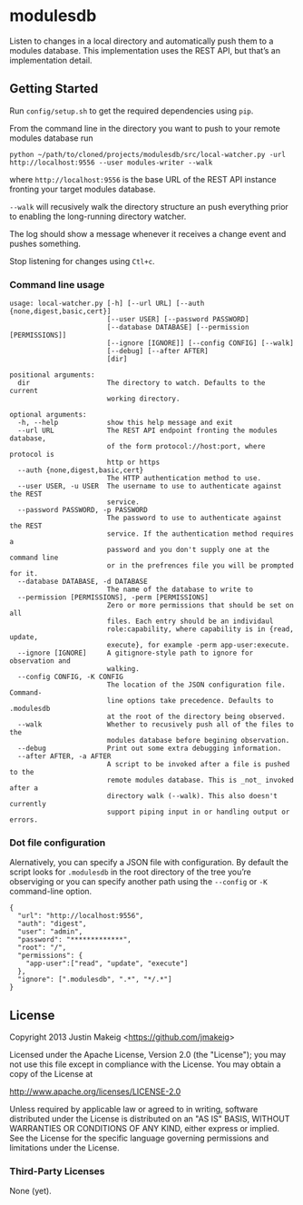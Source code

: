 # modulesdb

Listen to changes in a local directory and automatically push them to a modules database. This implementation uses the REST API, but that’s an implementation detail.

## Getting Started 

Run ```config/setup.sh``` to get the required dependencies using ```pip```. 

From the command line in the directory you want to push to your remote modules database run

```python ~/path/to/cloned/projects/modulesdb/src/local-watcher.py -url http://localhost:9556 --user modules-writer --walk```

where ```http://localhost:9556``` is the base URL of the REST API instance fronting your target modules database.

```--walk``` will recusively walk the directory structure an push everything prior to enabling the long-running directory watcher.

The log should show a message whenever it receives a change event and pushes something. 

Stop listening for changes using ```Ctl+c```.

### Command line usage

    usage: local-watcher.py [-h] [--url URL] [--auth {none,digest,basic,cert}]
                            [--user USER] [--password PASSWORD]
                            [--database DATABASE] [--permission [PERMISSIONS]]
                            [--ignore [IGNORE]] [--config CONFIG] [--walk]
                            [--debug] [--after AFTER]
                            [dir]

    positional arguments:
      dir                   The directory to watch. Defaults to the current
                            working directory.

    optional arguments:
      -h, --help            show this help message and exit
      --url URL             The REST API endpoint fronting the modules database,
                            of the form protocol://host:port, where protocol is
                            http or https
      --auth {none,digest,basic,cert}
                            The HTTP authentication method to use.
      --user USER, -u USER  The username to use to authenticate against the REST
                            service.
      --password PASSWORD, -p PASSWORD
                            The password to use to authenticate against the REST
                            service. If the authentication method requires a
                            password and you don't supply one at the command line
                            or in the prefrences file you will be prompted for it.
      --database DATABASE, -d DATABASE
                            The name of the database to write to
      --permission [PERMISSIONS], -perm [PERMISSIONS]
                            Zero or more permissions that should be set on all
                            files. Each entry should be an individaul
                            role:capability, where capability is in {read, update,
                            execute}, for example -perm app-user:execute.
      --ignore [IGNORE]     A gitignore-style path to ignore for observation and
                            walking.
      --config CONFIG, -K CONFIG
                            The location of the JSON configuration file. Command-
                            line options take precedence. Defaults to .modulesdb
                            at the root of the directory being observed.
      --walk                Whether to recusively push all of the files to the
                            modules database before begining observation.
      --debug               Print out some extra debugging information.
      --after AFTER, -a AFTER
                            A script to be invoked after a file is pushed to the
                            remote modules database. This is _not_ invoked after a
                            directory walk (--walk). This also doesn't currently
                            support piping input in or handling output or errors.


### Dot file configuration
Alernatively, you can specify a JSON file with configuration. By default the script looks for ```.modulesdb``` in the root directory of the tree you’re observiging or you can specify another path using the ```--config``` or ```-K``` command-line option. 

    {
      "url": "http://localhost:9556",
      "auth": "digest",
      "user": "admin",
      "password": "*************",
      "root": "/",
      "permissions": {
        "app-user":["read", "update", "execute"]
      },
      "ignore": [".modulesdb", ".*", "*/.*"]
    }

## License
Copyright 2013 Justin Makeig <<https://github.com/jmakeig>>

Licensed under the Apache License, Version 2.0 (the "License");
you may not use this file except in compliance with the License.
You may obtain a copy of the License at

   http://www.apache.org/licenses/LICENSE-2.0

Unless required by applicable law or agreed to in writing, software
distributed under the License is distributed on an "AS IS" BASIS,
WITHOUT WARRANTIES OR CONDITIONS OF ANY KIND, either express or implied.
See the License for the specific language governing permissions and
limitations under the License.

### Third-Party Licenses

None (yet).
